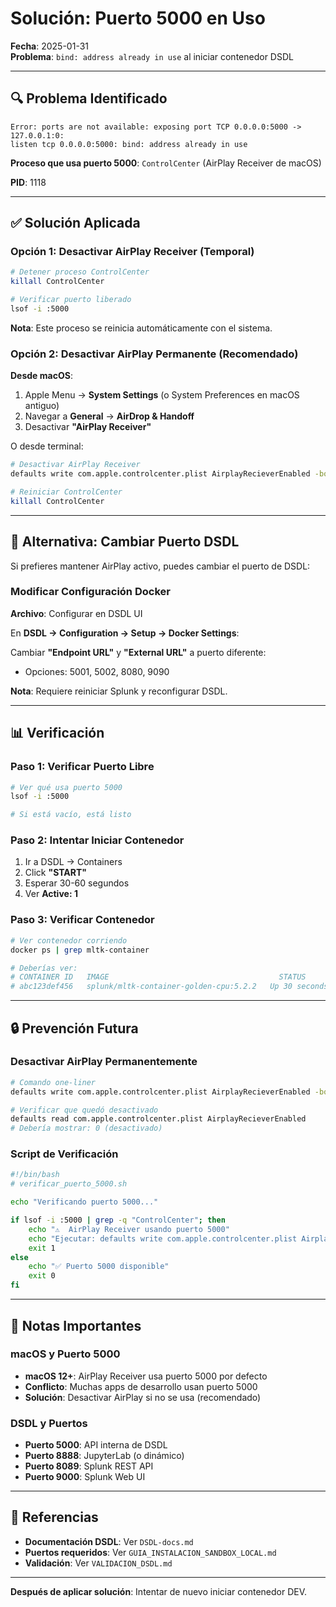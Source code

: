 # Solución: Puerto 5000 en Uso

**Fecha**: 2025-01-31  
**Problema**: `bind: address already in use` al iniciar contenedor DSDL

---

## 🔍 Problema Identificado

```
Error: ports are not available: exposing port TCP 0.0.0.0:5000 -> 127.0.0.1:0: 
listen tcp 0.0.0.0:5000: bind: address already in use
```

**Proceso que usa puerto 5000**: `ControlCenter` (AirPlay Receiver de macOS)

**PID**: 1118

---

## ✅ Solución Aplicada

### Opción 1: Desactivar AirPlay Receiver (Temporal)

```bash
# Detener proceso ControlCenter
killall ControlCenter

# Verificar puerto liberado
lsof -i :5000
```

**Nota**: Este proceso se reinicia automáticamente con el sistema.

### Opción 2: Desactivar AirPlay Permanente (Recomendado)

**Desde macOS**:
1. Apple Menu → **System Settings** (o System Preferences en macOS antiguo)
2. Navegar a **General** → **AirDrop & Handoff**
3. Desactivar **"AirPlay Receiver"**

O desde terminal:
```bash
# Desactivar AirPlay Receiver
defaults write com.apple.controlcenter.plist AirplayRecieverEnabled -bool false

# Reiniciar ControlCenter
killall ControlCenter
```

---

## 🔄 Alternativa: Cambiar Puerto DSDL

Si prefieres mantener AirPlay activo, puedes cambiar el puerto de DSDL:

### Modificar Configuración Docker

**Archivo**: Configurar en DSDL UI

En **DSDL → Configuration → Setup → Docker Settings**:

Cambiar **"Endpoint URL"** y **"External URL"** a puerto diferente:
- Opciones: 5001, 5002, 8080, 9090

**Nota**: Requiere reiniciar Splunk y reconfigurar DSDL.

---

## 📊 Verificación

### Paso 1: Verificar Puerto Libre

```bash
# Ver qué usa puerto 5000
lsof -i :5000

# Si está vacío, está listo
```

### Paso 2: Intentar Iniciar Contenedor

1. Ir a DSDL → Containers
2. Click **"START"**
3. Esperar 30-60 segundos
4. Ver **Active: 1**

### Paso 3: Verificar Contenedor

```bash
# Ver contenedor corriendo
docker ps | grep mltk-container

# Deberías ver:
# CONTAINER ID   IMAGE                                      STATUS         PORTS
# abc123def456   splunk/mltk-container-golden-cpu:5.2.2   Up 30 seconds  0.0.0.0:5000->5000/tcp, ...
```

---

## 🔒 Prevención Futura

### Desactivar AirPlay Permanentemente

```bash
# Comando one-liner
defaults write com.apple.controlcenter.plist AirplayRecieverEnabled -bool false && killall ControlCenter

# Verificar que quedó desactivado
defaults read com.apple.controlcenter.plist AirplayRecieverEnabled
# Debería mostrar: 0 (desactivado)
```

### Script de Verificación

```bash
#!/bin/bash
# verificar_puerto_5000.sh

echo "Verificando puerto 5000..."

if lsof -i :5000 | grep -q "ControlCenter"; then
    echo "⚠️  AirPlay Receiver usando puerto 5000"
    echo "Ejecutar: defaults write com.apple.controlcenter.plist AirplayRecieverEnabled -bool false && killall ControlCenter"
    exit 1
else
    echo "✅ Puerto 5000 disponible"
    exit 0
fi
```

---

## 📝 Notas Importantes

### macOS y Puerto 5000

- **macOS 12+**: AirPlay Receiver usa puerto 5000 por defecto
- **Conflicto**: Muchas apps de desarrollo usan puerto 5000
- **Solución**: Desactivar AirPlay si no se usa (recomendado)

### DSDL y Puertos

- **Puerto 5000**: API interna de DSDL
- **Puerto 8888**: JupyterLab (o dinámico)
- **Puerto 8089**: Splunk REST API
- **Puerto 9000**: Splunk Web UI

---

## 🔗 Referencias

- **Documentación DSDL**: Ver `DSDL-docs.md`
- **Puertos requeridos**: Ver `GUIA_INSTALACION_SANDBOX_LOCAL.md`
- **Validación**: Ver `VALIDACION_DSDL.md`

---

**Después de aplicar solución**: Intentar de nuevo iniciar contenedor DEV.


